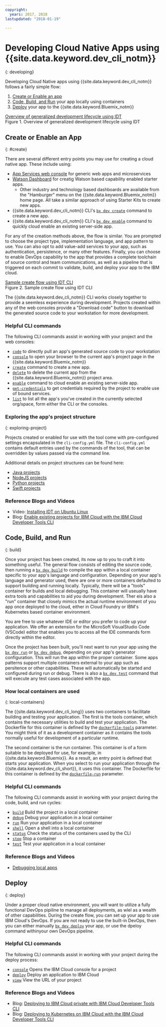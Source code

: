 ```yaml
---
copyright:
  years: 2017, 2018
lastupdated: "2018-01-19"

---
```


# Developing Cloud Native Apps using {{site.data.keyword.dev_cli_notm}}
{: developing}

Developing Cloud Native apps using {{site.data.keyword.dev_cli_notm}} follows a fairly simple flow:

1. [Create or Enable an app](#create)
2. [Code, Build, and Run](#build) your app locally using containers
3. [Deploy](#deploy) your app to the {{site.data.keyword.Bluemix_notm}}

[Overview of generalized development lifecycle using IDT](overview.png "Overview of generalized development lifecycle using IDT") <br> Figure 1. Overview of generalized development lifecycle using IDT


## Create or Enable an App
{: #create}

There are several different entry points you may use for creating a cloud native app.  These include using:
- [App Services web console](https://console.bluemix.net/developer/appservice) for generic web apps and microservices
- [Watson Dashboard](https://console.bluemix.net/dashboard/watson) for creatig Watson based capability enabled starter apps. 
    - Other industry and technology based dashboards are available from the "Hamburger" menu on the {{site.data.keyword.Bluemix_notm}} home page. All take a similar approach of using Starter Kits to create new apps.
- {{site.data.keyword.dev_cli_notm}} CLI's [`bx dev create`](./commands.html#create) command to create a new app.
- {{site.data.keyword.dev_cli_notm}} CLI's [`bx dev enable`](./commands.html#enable) command to quickly cloud enable an existing server-side app.

For any of the creation methods above, the flow is similar. You are prompted to choose the project type, implementation language, and app pattern to use. You can also opt to add value-add services to your app, such as authentication, persistence, or many other features. Finally, you can choose to enable DevOps capability to the app that provides a complete toolchain of source control and team communications, as well as a pipeline that is triggered on each commit to validate, build, and deploy your app to the IBM cloud.

[Sample create flow using IDT CLI](create_flow.png "Sample create flow using IDT CLI") <br> Figure 2. Sample create flow using IDT CLI

The {{site.data.keyword.dev_cli_notm}} CLI works closely together to provide a seemless experience during development. Projects created within any of the web consoles provide a "Download code" button to download the generated source code to your workstation for more development. 

### Helpful CLI commands
The following CLI commands assist in working with your project and the web consoles:
- [`code`](./commands.html#enable) to directly pull an app's generated source code to your workstation
- [`console`](./commands.html#console) to open your browser to the current app's project page in the {{site.data.keyword.Bluemix_notm}}
- [`create`](./commands.html#create) command to create a new app.
- [`delete`](./commands.html#delete) to delete the current app from the {{site.data.keyword.Bluemix_notm}} project area.
- [`enable`](./commands.html#enable) command to cloud enable an existing server-side app.
- [`get-credentials`](./commands.html#get-credentials) to get credentials required by the project to enable use of bound services.
- [`list`](./commands.html#list) to list all the app's you've created in the currently selected org/space, form either the CLI or the consoles.


### Exploring the app's project structure
{: exploring-project}

Projects created or enabled for use with the tool come with pre-configured settings encapsulated in the `cli-config.yml` file. The `cli-config.yml` contains default entries used by the commands of the tool, that can be overridden by values passed via the command line.

Additional details on project structures can be found here:
- [Java projects](../projects/java_project_structure.html)
- [NodeJS projects](../projects/node_project_structure.html)
- [Python projects](../projects/python_project_structure.html)
- [Swift projects](../projects/swift_project_structure.html)


### Reference Blogs and Videos
- Video: [Installing IDT on Ubuntu Linux]()
- Blog: [Enable existing projects for IBM Cloud with the IBM Cloud Developer Tools CLI](https://www.ibm.com/blogs/bluemix/2017/09/enable-existing-projects-ibm-cloud-ibm-cloud-developer-tools-cli/)



## Code, Build, and Run
{: build}

Once your project has been created, its now up to you to craft it into something useful. The general flow consists of editing the source code, then running a [`bx dev build`](commands.html#build) to compile the app within a local container specific to your app's language and configuration. Depending on your app's language and generator used, there are one or more containers defaulted to support building and running locally.  Typically, there will be a "tools" container for builds and local debugging.  This container will useually have extra tools and capabilities to aid you during development.  Ther eis also a "run" container that closely mimics the actual runtime environment of you app once deployed to the cloud, either in Cloud Foundry or IBM's Kubernetes based container environment.

You are free to use whatever IDE or editor you prefer to code up your application. We offer an extension for the MicroSoft VisualStudio Code (VSCode) editor that enables you to access all the IDE commands form directly within the editor.

Once the project has been built, you'll next want to run your app using the [`bx dev run`](commands.html#run) or [`bx dev debug`](commands.html#debug), depending on your app's generator configuration.  This will run the app within the proper container.  Some apps patterns support multiple containers external to your app such as persitence or other capabilities.  These will automatically be started and configured during run or debug.  There is also a [`bx dev test`](commands.html#test) command that will execute any test cases associated with the app.


### How local containers are used
{: local-containers}

The {{site.data.keyword.dev_cli_long}} uses two containers to facilitate building and testing your application. The first is the tools container, which contains the necessary utilities to build and test your application. The Dockerfile for this container is defined by the [`dockerfile-tools`](commands.html#command-parameters) parameter. You might think of it as a development container as it contains the tools normally useful for development of a particular runtime.

The second container is the run container. This container is of a form suitable to be deployed for use, for example, in {{site.data.keyword.Bluemix}}. As a result, an entry point is defined that starts your application. When you select to run your application through the {{site.data.keyword.dev_cli_short}}, it uses this container. The Dockerfile for this container is defined by the [`dockerfile-run`](commands.html#run-parameters) parameter.


### Helpful CLI commands
The following CLI commands assist in working with your project during the code, build, and run cycles:
- [`build`](./commands.html#build) Build the project in a local container
- [`debug`](./commands.html#debug) Debug your application in a local container
- [`run`](./commands.html#run) Run your application in a local container
- [`shell`](./commands.html#shell) Open a shell into a local container
- [`status`](./commands.html#status) Check the status of the containers used by the CLI
- [`stop`](./commands.html#stop) Stop a container
- [`test`](./commands.html#test) Test your application in a local container

### Reference Blogs and Videos
- [Debugging local apps](local_debug.html)





## Deploy
{: deploy}

Under a proper cloud native environment, you will want to utilize a fully functional DevOps pipiline to manage all deployments, as wlel as a wealth of other capabilities.  During the create flow, you can set up your app to use IBM Cloud's DevOps.  If you are not ready to use the built-in DevOps, then you can either manually [`bx dev deploy`](./commands.html#deploy) your app, or use the dpeloy command withinyour own DevOps pipeline.  



### Helpful CLI commands
The following CLI commands assist in working with your project during the deploy process:
- [`console`](./commands.html#console) Opens the IBM Cloud console for a project
- [`deploy`](./commands.html#deploy) Deploy an application to IBM Cloud
- [`view`](./commands.html#view) View the URL of your project


### Reference Blogs and Videos
- Blog: [Deploying to IBM Cloud private with IBM Cloud Developer Tools CLI](https://www.ibm.com/blogs/bluemix/2017/09/deploying-ibm-cloud-private-ibm-cloud-developer-tools-cli/)
- Blog: [Deploying to Kubernetes on IBM Cloud with the IBM Cloud Developer Tools CLI](https://www.ibm.com/blogs/bluemix/2017/09/deploying-kubernetes-ibm-cloud-ibm-cloud-developer-tools-cli/)